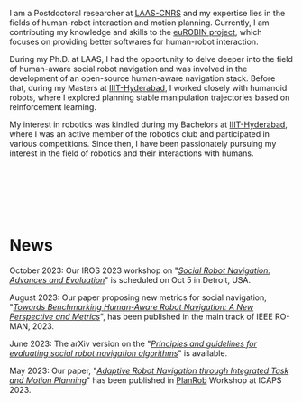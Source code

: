 I am a Postdoctoral researcher at [LAAS-CNRS](https://www.laas.fr/public/) and my expertise lies in the fields of human-robot interaction and motion planning. Currently, I am contributing my knowledge and skills to the [euROBIN project](https://www.eurobin-project.eu/), which focuses on providing better softwares for human-robot interaction.

During my Ph.D. at LAAS, I had the opportunity to delve deeper into the field of human-aware social robot navigation and was involved in the development of an open-source human-aware navigation stack. Before that, during my Masters at [IIIT-Hyderabad](https://www.iiit.ac.in/), I worked closely with humanoid robots, where I explored planning stable manipulation trajectories based on reinforcement learning.

My interest in robotics was kindled during my Bachelors at [IIIT-Hyderabad](https://www.iiit.ac.in/), where I was an active member of the robotics club and participated in various competitions. Since then, I have been passionately pursuing my interest in the field of robotics and their interactions with humans.

<!-- I am a Postdoctoral researcher at [LAAS-CNRS](https://www.laas.fr/public/), currently working on the [euROBIN project](https://www.eurobin-project.eu/). My primary areas of research are human-robot interaction and motion planning. I have been exploring the field of human-aware social robot navigation during my Ph.D. at LAAS and contributed to the development of an open-source human-aware navigation stack. Prior to [LAAS-CNRS](https://www.laas.fr/public/), I worked closely with humanoid robots during my Masters at [IIIT-Hyderabad](https://www.iiit.ac.in/), where I worked on planning stable manipulation trajectories based on reinforcement learning. I have always been an active member of the robotics club and participated in competitions during my Bachelors at [IIIT-Hyderabad](https://www.iiit.ac.in/) and it kindled my interest to pursue the field of robotics and their interactions with humans further. -->

<br>
<br>
<br>
<br>
<br>

# News
October 2023: Our IROS 2023 workshop on "[*Social Robot Navigation: Advances and Evaluation*](https://seanavbench23.pages.dev/)" is scheduled on Oct 5 in Detroit, USA.

August 2023: Our paper proposing new metrics for social navigation, "*[Towards Benchmarking Human-Aware Robot Navigation: A New Perspective and Metrics](./papers/metrics_han_roman23.pdf)*", has been published in the main track of IEEE RO-MAN, 2023.

June 2023: The arXiv version on the "*[Principles and guidelines for evaluating social robot navigation algorithms](./papers/pg.pdf)*" is available.

May 2023: Our paper, "*[Adaptive Robot Navigation through Integrated Task and Motion Planning](./papers/tamp_planrob23.pdf)*" has been published in [PlanRob](https://icaps23.icaps-conference.org/program/workshops/planrob/) Workshop at ICAPS 2023. 

<!-- March 2023: Joined the [euROBIN project](https://www.eurobin-project.eu/) as a Postdoctoral researcher.

January 2023: Started a research engineer position at [LAAS-CNRS](https://www.laas.fr/public/).

December 2022: Defended my Ph.D. under the supervision of Prof. Rachid Alami. Dissertation title: "[*Combining Proactive Planning and Situation Analysis for Human­Aware Robot Navigation*](./papers/phd_thesis.pdf)"

November 2022: Our paper [*Interactive Social Agents Simulation Tool for Designing Choreographies for Human-Robot-Interaction Research*](./papers/robot_22.pdf) won the best student paper award at the Fifth Iberian Robotics Conference. -->
